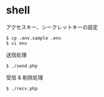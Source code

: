 # shell

アクセスキー、シークレットキーの設定

```
$ cp .env.sample .env
$ vi env
```

送信処理

```
$ ./send.php
```

受信 & 削除処理
```
$ ./recv.php
```
